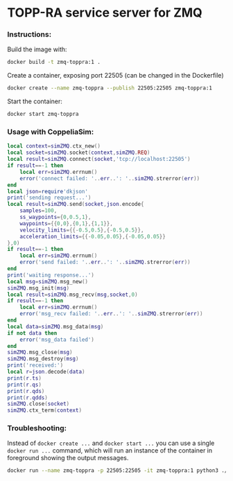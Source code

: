 # TOPP-RA service server for ZMQ

### Instructions:

Build the image with:

```bash
docker build -t zmq-toppra:1 .
```

Create a container, exposing port 22505 (can be changed in the Dockerfile)

```bash
docker create --name zmq-toppra --publish 22505:22505 zmq-toppra:1
```

Start the container:

```bash
docker start zmq-toppra
```

### Usage with CoppeliaSim:

```lua
local context=simZMQ.ctx_new()
local socket=simZMQ.socket(context,simZMQ.REQ)
local result=simZMQ.connect(socket,'tcp://localhost:22505')
if result==-1 then
    local err=simZMQ.errnum()
    error('connect failed: '..err..': '..simZMQ.strerror(err))
end
local json=require'dkjson'
print('sending request...')
local result=simZMQ.send(socket,json.encode{
    samples=100,
    ss_waypoints={0,0.5,1},
    waypoints={{0,0},{0,1},{1,1}},
    velocity_limits={{-0.5,0.5},{-0.5,0.5}},
    acceleration_limits={{-0.05,0.05},{-0.05,0.05}}
},0)
if result==-1 then
    local err=simZMQ.errnum()
    error('send failed: '..err..': '..simZMQ.strerror(err))
end
print('waiting response...')
local msg=simZMQ.msg_new()
simZMQ.msg_init(msg)
local result=simZMQ.msg_recv(msg,socket,0)
if result==-1 then
    local err=simZMQ.errnum()
    error('msg_recv failed: '..err..': '..simZMQ.strerror(err))
end
local data=simZMQ.msg_data(msg)
if not data then
    error('msg_data failed')
end
simZMQ.msg_close(msg)
simZMQ.msg_destroy(msg)
print('received:')
local r=json.decode(data)
print(r.ts)
print(r.qs)
print(r.qds)
print(r.qdds)
simZMQ.close(socket)
simZMQ.ctx_term(context)
```

### Troubleshooting:

Instead of `docker create ...` and `docker start ...` you can use a single `docker run ...` command, which will run an instance of the container in foreground showing the output messages.

```bash
docker run --name zmq-toppra -p 22505:22505 -it zmq-toppra:1 python3 ./toppra_server.py
```
